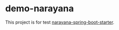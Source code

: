 # demo-narayana

This project is for test [narayana-spring-boot-starter](https://github.com/snowdrop/narayana-spring-boot).

